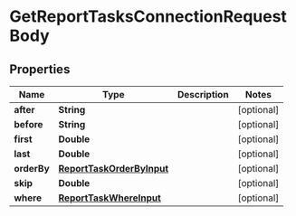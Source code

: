 

# GetReportTasksConnectionRequestBody


## Properties

Name | Type | Description | Notes
------------ | ------------- | ------------- | -------------
**after** | **String** |  |  [optional]
**before** | **String** |  |  [optional]
**first** | **Double** |  |  [optional]
**last** | **Double** |  |  [optional]
**orderBy** | [**ReportTaskOrderByInput**](ReportTaskOrderByInput.md) |  |  [optional]
**skip** | **Double** |  |  [optional]
**where** | [**ReportTaskWhereInput**](ReportTaskWhereInput.md) |  |  [optional]



